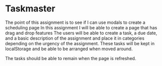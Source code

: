 # Taskmaster

The point of this assignment is to see if I can use modals to create a scheduling page
In this assignment I will be able to create a page that has drag and drop features
The users will be able to create a task, a due date, and a basic description of the assignment and place it in categories depending on the urgency of the assignment.
These tasks will be kept in localStorage and be able to be arranged when moved around.

The tasks should be able to remain when the page is refreshed.